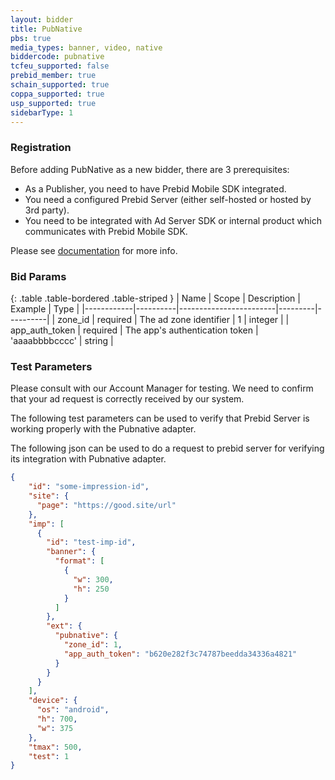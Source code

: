 ```yaml
---
layout: bidder
title: PubNative
pbs: true
media_types: banner, video, native
biddercode: pubnative
tcfeu_supported: false
prebid_member: true
schain_supported: true
coppa_supported: true
usp_supported: true
sidebarType: 1
---
```


### Registration

Before adding PubNative as a new bidder, there are 3 prerequisites:

- As a Publisher, you need to have Prebid Mobile SDK integrated.
- You need a configured Prebid Server (either self-hosted or hosted by 3rd party).
- You need to be integrated with Ad Server SDK or internal product which communicates with Prebid Mobile SDK.

Please see [documentation](https://developers.pubnative.net/docs/prebid-adding-pubnative-as-a-bidder) for more info.

### Bid Params

{: .table .table-bordered .table-striped }
| Name       | Scope    | Description            | Example | Type     |
|------------|----------|------------------------|---------|----------|
| zone_id | required | The ad zone identifier | 1 | integer |
| app_auth_token | required | The app's authentication token | 'aaaabbbbcccc' | string |

### Test Parameters

Please consult with our Account Manager for testing.
We need to confirm that your ad request is correctly received by our system.

The following test parameters can be used to verify that Prebid Server is working properly with the
Pubnative adapter.

The following json can be used to do a request to prebid server for verifying its integration with Pubnative adapter.

```json
{
    "id": "some-impression-id",
    "site": {
      "page": "https://good.site/url"
    },
    "imp": [
      {
        "id": "test-imp-id",
        "banner": {
          "format": [
            {
              "w": 300,
              "h": 250
            }
          ]
        },
        "ext": {
          "pubnative": {
            "zone_id": 1,
            "app_auth_token": "b620e282f3c74787beedda34336a4821"
          }
        }
      }
    ],
    "device": {
      "os": "android",
      "h": 700,
      "w": 375
    },
    "tmax": 500,
    "test": 1
}
```
